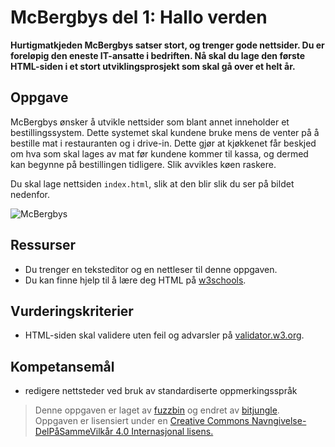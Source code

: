 McBergbys del 1: Hallo verden
=============================
**Hurtigmatkjeden McBergbys satser stort, og trenger gode nettsider. Du er foreløpig den eneste IT-ansatte i bedriften. Nå skal du lage den første HTML-siden i et stort utviklingsprosjekt som skal gå over et helt år.**

Oppgave
-------
McBergbys ønsker å utvikle nettsider som blant annet inneholder et bestillingssystem. Dette systemet skal kundene bruke mens de venter på å bestille mat i restauranten og i drive-in. Dette gjør at kjøkkenet får beskjed om hva som skal lages av mat før kundene kommer til kassa, og dermed kan begynne på bestillingen tidligere. Slik avvikles køen raskere.

Du skal lage nettsiden `index.html`, slik at den blir slik du ser på bildet nedenfor.

![McBergbys](https://raw.githubusercontent.com/fagstoff/IT1/master/Bilder/mcbergbys-1.jpg)

Ressurser
---------
* Du trenger en teksteditor og en nettleser til denne oppgaven. 
* Du kan finne hjelp til å lære deg HTML på [w3schools](https://www.w3schools.com/html/default.asp).

Vurderingskriterier
-------------------
* HTML-siden skal validere uten feil og advarsler på [validator.w3.org](https://validator.w3.org/). 

Kompetansemål
-------------
* redigere nettsteder ved bruk av standardiserte oppmerkingsspråk

>Denne oppgaven er laget av [fuzzbin](https://github.com/fuzzbin) og endret av [bitjungle](https://github.com/bitjungle).  
>Oppgaven er lisensiert under en
>[Creative Commons Navngivelse-DelPåSammeVilkår 4.0 Internasjonal lisens.
](http://creativecommons.org/licenses/by-sa/4.0/)

